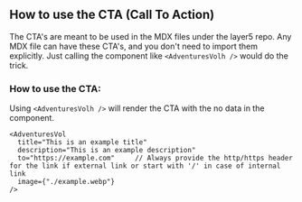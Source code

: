 ## How to use the CTA (Call To Action)

The CTA's are meant to be used in the MDX files under the layer5 repo.
Any MDX file can have these CTA's, and you don't need to import them explicitly.
Just calling the component like `<AdventuresVolh />` would do the trick.

### How to use the CTA:
Using `<AdventuresVolh />` will render the CTA with the no data in the component.

```
<AdventuresVol 
  title="This is an example title"
  description="This is an example description"
  to="https://example.com"     // Always provide the http/https header for the link if external link or start with '/' in case of internal link
  image={"./example.webp"}
/>
```
